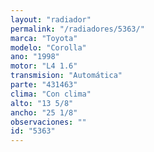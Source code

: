 ```yaml
---
layout: "radiador"
permalink: "/radiadores/5363/"
marca: "Toyota"
modelo: "Corolla"
ano: "1998"
motor: "L4 1.6"
transmision: "Automática"
parte: "431463"
clima: "Con clima"
alto: "13 5/8"
ancho: "25 1/8"
observaciones: ""
id: "5363"
---
```


